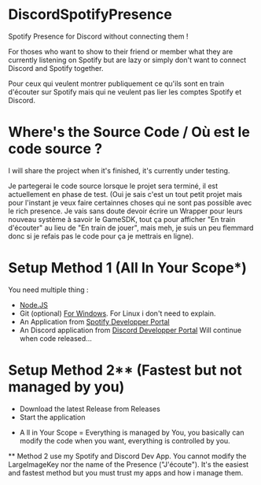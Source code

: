 # DiscordSpotifyPresence
Spotify Presence for Discord without connecting them !


For thoses who want to show to their friend or member what they are currently listening on Spotify but are lazy or simply don't want to connect Discord and Spotify together.


Pour ceux qui veulent montrer publiquement ce qu'ils sont en train d'écouter sur Spotify mais qui ne veulent pas lier les comptes Spotify et Discord.


# Where's the Source Code / Où est le code source ?
I will share the project when it's finished, it's currently under testing.


Je partegerai le code source lorsque le projet sera terminé, il est actuellement en phase de test. (Oui je sais c'est un tout petit projet mais pour l'instant je veux faire certainnes choses qui ne sont pas possible avec le rich presence. Je vais sans doute devoir écrire un Wrapper pour leurs nouveau système à savoir le GameSDK, tout ça pour afficher "En train d'écouter" au lieu de "En train de jouer", mais meh, je suis un peu flemmard donc si je refais pas le code pour ça je mettrais en ligne).


# Setup Method 1 (All In Your Scope*)
You need multiple thing : 
- [Node.JS](https://nodejs.org/)
- Git (optional) [For Windows](https://git-scm.com/). For Linux i don't need to explain.
- An Application from [Spotify Developper Portal](https://developer.spotify.com/)
- An Discord application from [Discord Developper Portal](https://discord.com/developers/applications)
  Will continue when code released...

# Setup Method 2** (Fastest but not managed by you)
  - Download the latest Release from Releases
  - Start the application



  * A ll in Your Scope = Everything is managed by You, you basically can modify the code when you want, everything is controlled by you.

  ** Method 2 use my Spotify and Discord Dev App. You cannot modify the LargeImageKey nor the name of the Presence ("J'écoute"). It's the easiest and fastest method but you must trust my apps and how i manage them.  
